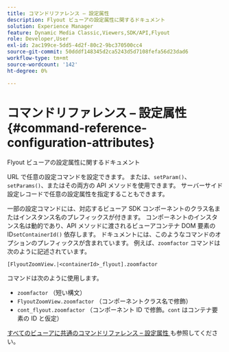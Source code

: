 ```yaml
---
title: コマンドリファレンス – 設定属性
description: Flyout ビューアの設定属性に関するドキュメント
solution: Experience Manager
feature: Dynamic Media Classic,Viewers,SDK/API,Flyout
role: Developer,User
exl-id: 2ac199ce-5dd5-4d2f-80c2-9bc370500cc4
source-git-commit: 50dddf148345d2ca5243d5d7108fefa56d23dad6
workflow-type: tm+mt
source-wordcount: '142'
ht-degree: 0%

---
```


# コマンドリファレンス – 設定属性{#command-reference-configuration-attributes}

Flyout ビューアの設定属性に関するドキュメント

URL で任意の設定コマンドを設定できます。 または、`setParam()`、`setParams()`、またはその両方の API メソッドを使用できます。 サーバーサイド設定レコードで任意の設定属性を指定することもできます。

一部の設定コマンドには、対応するビューア SDK コンポーネントのクラス名またはインスタンス名のプレフィックスが付きます。 コンポーネントのインスタンス名は動的であり、API メソッドに渡されるビューアコンテナ DOM 要素の ID`setContainerId()` 依存します。 ドキュメントには、このようなコマンドのオプションのプレフィックスが含まれています。 例えば、`zoomfactor` コマンドは次のように記述されています。

`[FlyoutZoomView.|<containerId>_flyout].zoomfactor`

コマンドは次のように使用します。

* `zoomfactor` （短い構文）
* `FlyoutZoomView.zoomfactor` （コンポーネントクラス名で修飾）
* `cont_flyout.zoomfactor` （コンポーネント ID で修飾。`cont` はコンテナ要素の ID と仮定）

[&#x200B; すべてのビューアに共通のコマンドリファレンス – 設定属性 &#x200B;](../../../r-html5-viewer-20-cmdref-configattrib/r-html5-viewer-20-cmdref-configattrib.md#concept-850e0f2c49b949deb7cfbfd330d329bd) も参照してください。
